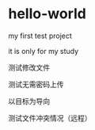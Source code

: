 # hello-world
my first test project 

it is only for my study

 测试修改文件

 测试无需密码上传
 
 以目标为导向
 
 测试文件冲突情况（远程）
